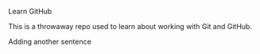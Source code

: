  Learn GitHub

This is a throwaway repo used to learn about working with Git and GitHub.

Adding another sentence
